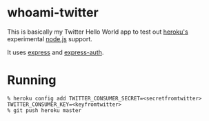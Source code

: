 whoami-twitter
==============

This is basically my Twitter Hello World app to test out [heroku's][heroku] experimental [node.js][node] support.

It uses [express][express] and [express-auth][express-auth].

Running
=======

    % heroku config add TWITTER_CONSUMER_SECRET=<secretfromtwitter> TWITTER_CONSUMER_KEY=<keyfromtwitter>
    % git push heroku master

[heroku]: http://heroku.com
[node]: http://nodejs.org
[kiwi]: http://github.com/visionmedia/kiwi
[express]: http://github.com/visionmedia/express
[express-auth]: http://github.com/ciaranj/express-auth
